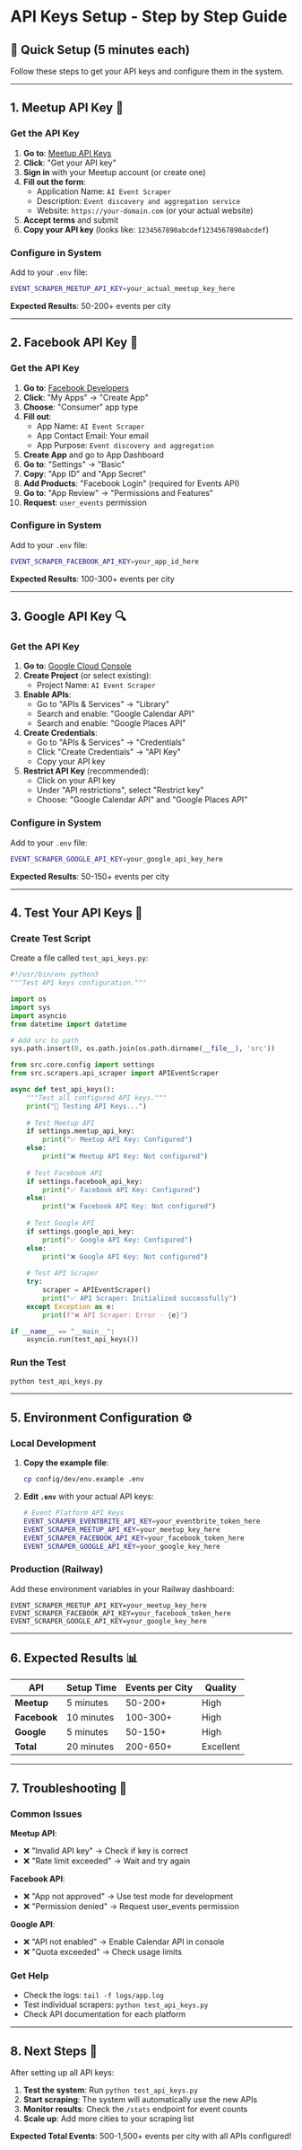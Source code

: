 # API Keys Setup - Step by Step Guide

## 🎯 **Quick Setup (5 minutes each)**

Follow these steps to get your API keys and configure them in the system.

---

## **1. Meetup API Key** 🎯

### **Get the API Key**
1. **Go to**: [Meetup API Keys](https://www.meetup.com/meetup_api/)
2. **Click**: "Get your API key"
3. **Sign in** with your Meetup account (or create one)
4. **Fill out the form**:
   - Application Name: `AI Event Scraper`
   - Description: `Event discovery and aggregation service`
   - Website: `https://your-domain.com` (or your actual website)
5. **Accept terms** and submit
6. **Copy your API key** (looks like: `1234567890abcdef1234567890abcdef`)

### **Configure in System**
Add to your `.env` file:
```bash
EVENT_SCRAPER_MEETUP_API_KEY=your_actual_meetup_key_here
```

**Expected Results**: 50-200+ events per city

---

## **2. Facebook API Key** 📘

### **Get the API Key**
1. **Go to**: [Facebook Developers](https://developers.facebook.com/)
2. **Click**: "My Apps" → "Create App"
3. **Choose**: "Consumer" app type
4. **Fill out**:
   - App Name: `AI Event Scraper`
   - App Contact Email: Your email
   - App Purpose: `Event discovery and aggregation`
5. **Create App** and go to App Dashboard
6. **Go to**: "Settings" → "Basic"
7. **Copy**: "App ID" and "App Secret"
8. **Add Products**: "Facebook Login" (required for Events API)
9. **Go to**: "App Review" → "Permissions and Features"
10. **Request**: `user_events` permission

### **Configure in System**
Add to your `.env` file:
```bash
EVENT_SCRAPER_FACEBOOK_API_KEY=your_app_id_here
```

**Expected Results**: 100-300+ events per city

---

## **3. Google API Key** 🔍

### **Get the API Key**
1. **Go to**: [Google Cloud Console](https://console.cloud.google.com/)
2. **Create Project** (or select existing):
   - Project Name: `AI Event Scraper`
3. **Enable APIs**:
   - Go to "APIs & Services" → "Library"
   - Search and enable: "Google Calendar API"
   - Search and enable: "Google Places API"
4. **Create Credentials**:
   - Go to "APIs & Services" → "Credentials"
   - Click "Create Credentials" → "API Key"
   - Copy your API key
5. **Restrict API Key** (recommended):
   - Click on your API key
   - Under "API restrictions", select "Restrict key"
   - Choose: "Google Calendar API" and "Google Places API"

### **Configure in System**
Add to your `.env` file:
```bash
EVENT_SCRAPER_GOOGLE_API_KEY=your_google_api_key_here
```

**Expected Results**: 50-150+ events per city

---

## **4. Test Your API Keys** 🧪

### **Create Test Script**
Create a file called `test_api_keys.py`:

```python
#!/usr/bin/env python3
"""Test API keys configuration."""

import os
import sys
import asyncio
from datetime import datetime

# Add src to path
sys.path.insert(0, os.path.join(os.path.dirname(__file__), 'src'))

from src.core.config import settings
from src.scrapers.api_scraper import APIEventScraper

async def test_api_keys():
    """Test all configured API keys."""
    print("🧪 Testing API Keys...")
    
    # Test Meetup API
    if settings.meetup_api_key:
        print("✅ Meetup API Key: Configured")
    else:
        print("❌ Meetup API Key: Not configured")
    
    # Test Facebook API
    if settings.facebook_api_key:
        print("✅ Facebook API Key: Configured")
    else:
        print("❌ Facebook API Key: Not configured")
    
    # Test Google API
    if settings.google_api_key:
        print("✅ Google API Key: Configured")
    else:
        print("❌ Google API Key: Not configured")
    
    # Test API Scraper
    try:
        scraper = APIEventScraper()
        print("✅ API Scraper: Initialized successfully")
    except Exception as e:
        print(f"❌ API Scraper: Error - {e}")

if __name__ == "__main__":
    asyncio.run(test_api_keys())
```

### **Run the Test**
```bash
python test_api_keys.py
```

---

## **5. Environment Configuration** ⚙️

### **Local Development**
1. **Copy the example file**:
   ```bash
   cp config/dev/env.example .env
   ```

2. **Edit `.env`** with your actual API keys:
   ```bash
   # Event Platform API Keys
   EVENT_SCRAPER_EVENTBRITE_API_KEY=your_eventbrite_token_here
   EVENT_SCRAPER_MEETUP_API_KEY=your_meetup_key_here
   EVENT_SCRAPER_FACEBOOK_API_KEY=your_facebook_token_here
   EVENT_SCRAPER_GOOGLE_API_KEY=your_google_key_here
   ```

### **Production (Railway)**
Add these environment variables in your Railway dashboard:
```
EVENT_SCRAPER_MEETUP_API_KEY=your_meetup_key_here
EVENT_SCRAPER_FACEBOOK_API_KEY=your_facebook_token_here
EVENT_SCRAPER_GOOGLE_API_KEY=your_google_key_here
```

---

## **6. Expected Results** 📊

| **API** | **Setup Time** | **Events per City** | **Quality** |
|---------|----------------|-------------------|-------------|
| **Meetup** | 5 minutes | 50-200+ | High |
| **Facebook** | 10 minutes | 100-300+ | High |
| **Google** | 5 minutes | 50-150+ | High |
| **Total** | 20 minutes | 200-650+ | Excellent |

---

## **7. Troubleshooting** 🔧

### **Common Issues**

**Meetup API**:
- ❌ "Invalid API key" → Check if key is correct
- ❌ "Rate limit exceeded" → Wait and try again

**Facebook API**:
- ❌ "App not approved" → Use test mode for development
- ❌ "Permission denied" → Request user_events permission

**Google API**:
- ❌ "API not enabled" → Enable Calendar API in console
- ❌ "Quota exceeded" → Check usage limits

### **Get Help**
- Check the logs: `tail -f logs/app.log`
- Test individual scrapers: `python test_api_keys.py`
- Check API documentation for each platform

---

## **8. Next Steps** 🚀

After setting up all API keys:

1. **Test the system**: Run `python test_api_keys.py`
2. **Start scraping**: The system will automatically use the new APIs
3. **Monitor results**: Check the `/stats` endpoint for event counts
4. **Scale up**: Add more cities to your scraping list

**Expected Total Events**: 500-1,500+ events per city with all APIs configured!

